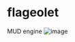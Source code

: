 # flageolet
MUD engine
![image](https://user-images.githubusercontent.com/6673938/161431255-00b6a7d8-4407-4d2d-ab55-ae15b918de61.png)
